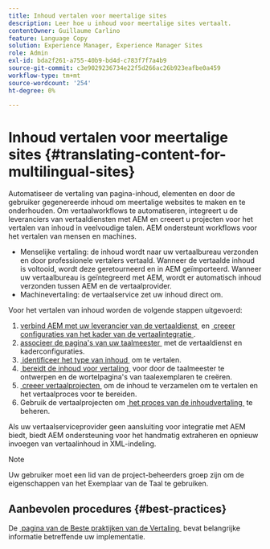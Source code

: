 ```yaml
---
title: Inhoud vertalen voor meertalige sites
description: Leer hoe u inhoud voor meertalige sites vertaalt.
contentOwner: Guillaume Carlino
feature: Language Copy
solution: Experience Manager, Experience Manager Sites
role: Admin
exl-id: bda2f261-a755-40b9-bd4d-c783f7f7a4b9
source-git-commit: c3e9029236734e22f5d266ac26b923eafbe0a459
workflow-type: tm+mt
source-wordcount: '254'
ht-degree: 0%

---
```


# Inhoud vertalen voor meertalige sites {#translating-content-for-multilingual-sites}

Automatiseer de vertaling van pagina-inhoud, elementen en door de gebruiker gegenereerde inhoud om meertalige websites te maken en te onderhouden. Om vertaalworkflows te automatiseren, integreert u de leveranciers van vertaaldiensten met AEM en creeert u projecten voor het vertalen van inhoud in veelvoudige talen. AEM ondersteunt workflows voor het vertalen van mensen en machines.

* Menselijke vertaling: de inhoud wordt naar uw vertaalbureau verzonden en door professionele vertalers vertaald. Wanneer de vertaalde inhoud is voltooid, wordt deze geretourneerd en in AEM geïmporteerd. Wanneer uw vertaalbureau is geïntegreerd met AEM, wordt er automatisch inhoud verzonden tussen AEM en de vertaalprovider.
* Machinevertaling: de vertaalservice zet uw inhoud direct om.

Voor het vertalen van inhoud worden de volgende stappen uitgevoerd:

1. [&#x200B; verbind AEM met uw leverancier van de vertaaldienst &#x200B;](/help/sites-administering/tc-tic.md#connecting-to-a-translation-service-provider) en [&#x200B; creeer configuraties van het kader van de vertaalintegratie &#x200B;](/help/sites-administering/tc-tic.md).
1. [&#x200B; associeer de pagina&#39;s van uw taalmeester &#x200B;](/help/sites-administering/tc-tic.md#configuring-pages-for-translation) met de vertaaldienst en kaderconfiguraties.
1. [&#x200B; identificeer het type van inhoud &#x200B;](/help/sites-administering/tc-rules.md) om te vertalen.
1. [&#x200B; bereidt de inhoud voor vertaling &#x200B;](/help/sites-administering/tc-prep.md) voor door de taalmeester te ontwerpen en de wortelpagina&#39;s van taalexemplaren te creëren.
1. [&#x200B; creeer vertaalprojecten &#x200B;](/help/sites-administering/tc-manage.md) om de inhoud te verzamelen om te vertalen en het vertaalproces voor te bereiden.
1. Gebruik de vertaalprojecten om [&#x200B; het proces van de inhoudvertaling &#x200B;](/help/sites-administering/tc-manage.md) te beheren.

Als uw vertaalserviceprovider geen aansluiting voor integratie met AEM biedt, biedt AEM ondersteuning voor het handmatig extraheren en opnieuw invoegen van vertaalinhoud in XML-indeling.

>[!NOTE]
>
>Uw gebruiker moet een lid van de project-beheerders groep zijn om de eigenschappen van het Exemplaar van de Taal te gebruiken.

## Aanbevolen procedures {#best-practices}

De [&#x200B; pagina van de Beste praktijken van de Vertaling &#x200B;](/help/sites-administering/tc-bp.md) bevat belangrijke informatie betreffende uw implementatie.

